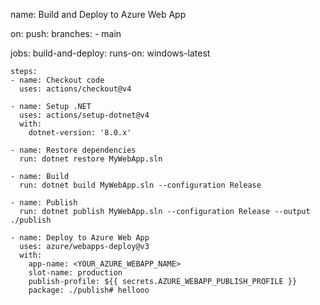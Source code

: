 name: Build and Deploy to Azure Web App

on:
  push:
    branches:
      - main

jobs:
  build-and-deploy:
    runs-on: windows-latest

    steps:
    - name: Checkout code
      uses: actions/checkout@v4

    - name: Setup .NET
      uses: actions/setup-dotnet@v4
      with:
        dotnet-version: '8.0.x'

    - name: Restore dependencies
      run: dotnet restore MyWebApp.sln

    - name: Build
      run: dotnet build MyWebApp.sln --configuration Release

    - name: Publish
      run: dotnet publish MyWebApp.sln --configuration Release --output ./publish

    - name: Deploy to Azure Web App
      uses: azure/webapps-deploy@v3
      with:
        app-name: <YOUR_AZURE_WEBAPP_NAME>
        slot-name: production
        publish-profile: ${{ secrets.AZURE_WEBAPP_PUBLISH_PROFILE }}
        package: ./publish# hellooo
